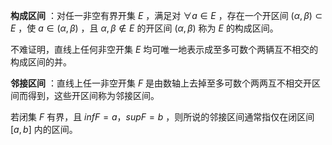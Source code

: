 **构成区间** ：对任一非空有界开集 $E$ ，满足对 $\forall a\in E$ ，存在一个开区间 $(\alpha,\beta)\subset E$ ，使 $a\in(\alpha,\beta)$ ，且 $\alpha,\beta\notin E$ 的开区间 $(\alpha,\beta)$ 称为 $E$ 的构成区间。

不难证明，直线上任何非空开集 $E$ 均可唯一地表示成至多可数个两辆互不相交的构成区间的并。

**邻接区间** ：直线上任一非空开集 $F$ 是由数轴上去掉至多可数个两两互不相交开区间而得到，这些开区间称为邻接区间。

若闭集 $F$ 有界，且 $inf F=a，supF=b$ ，则所说的邻接区间通常指仅在闭区间 $[a,b]$ 内的区间。